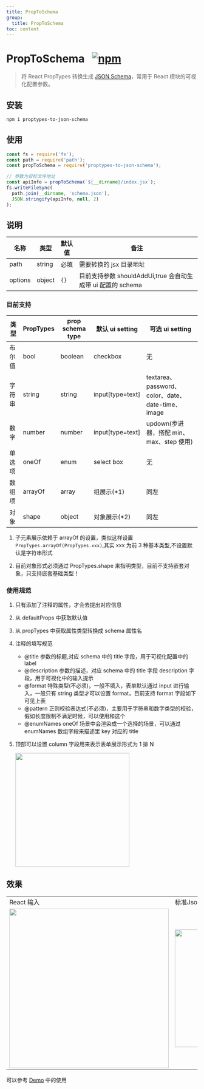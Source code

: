 ```yaml
---
title: PropToSchema
group:
  title: PropToSchema
toc: content
---
```


# PropToSchema &nbsp;&nbsp;[![npm](https://img.shields.io/npm/v/proptypes-to-json-schema.svg?maxAge=3600&style=flat-square)](https://www.npmjs.com/package/proptypes-to-json-schema?_blank)

> 将 React PropTypes 转换生成 [JSON Schema](https://spacetelescope.github.io/understanding-json-schema/index.html)，常用于 React 模块的可视化配置参数。

## 安装

```sh
npm i proptypes-to-json-schema
```

## 使用

```js
const fs = require('fs');
const path = require('path');
const propToSchema = require('proptypes-to-json-schema');

// 参数为目标文件地址
const apiInfo = propToSchema(`${__dirname}/index.jsx`);
fs.writeFileSync(
  path.join(__dirname, 'schema.json'),
  JSON.stringify(apiInfo, null, 2)
);
```

## 说明

| 名称    | 类型   | 默认值 | 备注                                                        |
| ------- | ------ | ------ | ----------------------------------------------------------- |
| path    | string | 必填   | 需要转换的 jsx 目录地址                                     |
| options | object | `{}`   | 目前支持参数 shouldAddUi,true 会自动生成带 ui 配置的 schema |

### 目前支持

| 类型   | PropTypes | prop schema type | 默认 ui setting  | 可选 ui setting                                   |
| ------ | --------- | ---------------- | ---------------- | ------------------------------------------------- |
| 布尔值 | bool      | boolean          | checkbox         | 无                                                |
| 字符串 | string    | string           | input[type=text] | textarea、password、color、date、date-time、image |
| 数字   | number    | number           | input[type=text] | updown(步进器，搭配 min、max、step 使用)          |
| 单选项 | oneOf     | enum             | select box       | 无                                                |
| 数组项 | arrayOf   | array            | 组展示(\*1)      | 同左                                              |
| 对象   | shape     | object           | 对象展示(\*2)    | 同左                                              |

1. 子元素展示依赖于 arrayOf 的设置，类似这样设置 `PropTypes.arrayOf(PropTypes.xxx)`,其实 xxx 为前 3 种基本类型,不设置默认是字符串形式

2. 目前对象形式必须通过 PropTypes.shape 来指明类型，目前不支持嵌套对象，只支持嵌套基础类型！

### 使用规范

1. 只有添加了注释的属性，才会去提出对应信息
2. 从 defaultProps 中获取默认值
3. 从 propTypes 中获取属性类型转换成 schema 属性名
4. 注释的填写规范
   - @title 参数的标题,对应 schema 中的 title 字段，用于可视化配置中的 label
   - @description 参数的描述，对应 schema 中的 title 字段 description 字段，用于可视化中的输入提示
   - @format 特殊类型(不必须)，一般不填入，表单默认通过 input 进行输入，一般只有 string 类型才可以设置 format，目前支持 format 字段如下可见上表
   - @pattern 正则校验表达式(不必须)，主要用于字符串和数字类型的校验，假如长度限制不满足时候，可以使用和这个
   - @enumNames oneOf 场景中会渲染成一个选择的场景，可以通过 enumNames 数组字段来描述里 key 对应的 title
5. 顶部可以设置 column 字段用来表示表单展示形式为 1 排 N

   <img src="https://img.alicdn.com/tfs/TB1ZoBaPNjaK1RjSZFAXXbdLFXa-1472-622.png" width="300"/>

## 效果

<table>
  <tr>
    <td>React 输入</td>
    <td>标准Json schema 输出</td>
    <td>带 Ui 配置的 schema 输出</td>
  </tr>
  <tr>
    <td>
      <img src="https://img.alicdn.com/tfs/TB1jVQFtuuSBuNjy1XcXXcYjFXa-1004-1310.png" width="420">
    </td>
    <td>
      <img src="https://gw.alicdn.com/tfs/TB14I0Rzx1YBuNjy1zcXXbNcXXa-862-1538.png" width="310">
    </td>
    <td>
      <img src="https://gw.alicdn.com/tfs/TB1r9QFwXmWBuNjSspdXXbugXXa-898-1460.png" width="340">
    </td>
  </tr>
</table>

可以参考 [Demo](https://github.com/alibaba/form-render/tree/master/tools/proptypes-to-json-schema/demo) 中的使用
